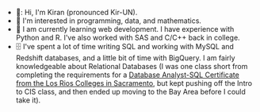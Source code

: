 - 👋: Hi, I'm Kiran (pronounced Kir-UN).
- 👀 I'm interested in programming, data, and mathematics.
- 🌱 I am currently learning web development. I have experience with Python and R. I've also worked with SAS and C/C++ back in college.
- :file_cabinet: I've spent a lot of time writing SQL and working with MySQL and Redshift databases, and a little bit of time with BigQuery. I am fairly knowledgeable about Relational Databases (I was one class short from completing the requirements for a [Database Analyst-SQL Certificate from the Los Rios Colleges in Sacramento](https://crc.losrios.edu/academics/programs-and-majors/computer-information-science), but kept pushing off the Intro to CIS class, and then ended up moving to the Bay Area before I could take it).

<!---
kiranbanger/kiranbanger is a ✨ special ✨ repository because its `README.md` (this file) appears on your GitHub profile.
You can click the Preview link to take a look at your changes.
--->



